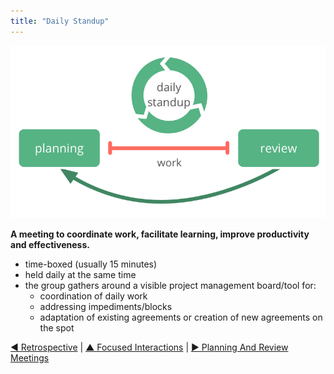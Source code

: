 ```yaml
---
title: "Daily Standup"
---
```



![right,fit](img/meetings/planning-review-standup.png)

**A meeting to coordinate work, facilitate learning, improve productivity and effectiveness.**

-   time-boxed (usually 15 minutes)
-   held daily at the same time
-   the group gathers around a visible project management board/tool for:
    -   coordination of daily work
    -   addressing impediments/blocks
    -   adaptation of existing agreements or creation of new agreements on the spot


[&#9664; Retrospective](retrospective.html) | [&#9650; Focused Interactions](focused-interactions.html) | [&#9654; Planning And Review Meetings](planning-and-review-meetings.html)

